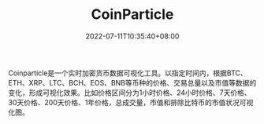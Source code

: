 ﻿---
weight: 
title: "CoinParticle"
description: "Coinparticle是一个实时加密货币数据可视化工具"
date: 2022-07-11T10:35:40+08:00
lastmod: 2022-07-11T10:35:40+08:00
draft: false
authors: ["Cindy"]
featuredImage: "15.png"
link: "https://www.coinparticle.com/"
tags: ["CoinParticle","元宇宙资讯"]
categories: ["navigation"]
navigation: ["元宇宙资讯"]
lightgallery: true
toc: true
pinned: false
recommend: false
recommend1: false
---
Coinparticle是一个实时加密货币数据可视化工具。以指定时间内，根据BTC、ETH、XRP、LTC、BCH、EOS、BNB等币种的价格、交易总量以及市值等数据的变化，形成可视化效果。比如价格区间分为1小时价格、24小时价格、7天价格、30天价格、200天价格、1年价格，总成交量，市值和排除比特币的市值状况可视化图。
